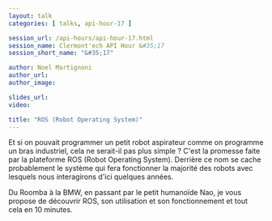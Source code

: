```yaml
---
layout: talk
categories: [ talks, api-hour-17 ]

session_url: /api-hours/api-hour-17.html
session_name: Clermont'ech API Hour &#35;17
session_short_name: "&#35;17"

author: Noel Martignoni
author_url:
author_image:

slides_url:
video:

title: "ROS (Robot Operating System)"
---
```


Et si on pouvait programmer un petit robot aspirateur comme on programme un
bras industriel, cela ne serait-il pas plus simple ? C'est la promesse faite
par la plateforme ROS (Robot Operating System). Derrière ce nom se cache
probablement le système qui fera fonctionner la majorité des robots avec
lesquels nous interagirons d'ici quelques années.

Du Roomba à la BMW, en passant par le petit humanoïde Nao, je vous propose de
découvrir ROS, son utilisation et son fonctionnement et tout cela en 10
minutes.
